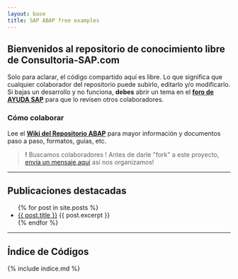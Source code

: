 ```yaml
---
layout: base
title: SAP ABAP free examples
---
```


## Bienvenidos al repositorio de conocimiento libre de Consultoria-SAP.com

Solo para aclarar, el código compartido aquí es libre. Lo que significa que cualquier colaborador del repositorio puede subirlo, editarlo y/o modificarlo. Si bajas un desarrollo y no funciona, **debes** abrir un tema en el **[foro de AYUDA SAP](http://foros.consultoria-sap.com)** para que lo revisen otros colaboradores.


### Cómo colaborar
Lee el **[Wiki del Repositorio ABAP](https://github.com/SidVal/ABAP/wiki)** para mayor información y documentos paso a paso, formatos, guías, etc.

> **!** Buscamos colaboradores ! Antes de darle "fork" a este proyecto, [envía un mensaje aquí](https://github.com/SidVal/ABAP/issues/5) así nos organizamos!  

***

## Publicaciones destacadas

<ul>
  {% for post in site.posts %}
    <li>
      <a href="{{ site.baseurl }}{{ post.url }}">{{ post.title }}</a>
      {{ post.excerpt }}
    </li>
  {% endfor %}
</ul>

***

## Índice de Códigos

{% include indice.md %}

